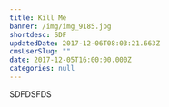 ```yaml
---
title: Kill Me
banner: /img/img_9185.jpg
shortdesc: SDF
updatedDate: 2017-12-06T08:03:21.663Z
cmsUserSlug: ""
date: 2017-12-05T16:00:00.000Z
categories: null
---
```


SDFDSFDS